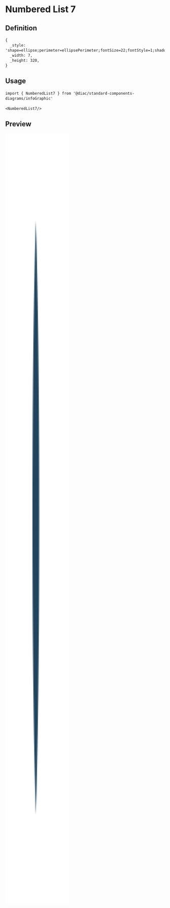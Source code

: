 # Numbered List 7

## Definition

```
{
  _style: 'shape=ellipse;perimeter=ellipsePerimeter;fontSize=22;fontStyle=1;shadow=0;strokeColor=#ffffff;fillColor=#23445D;strokeWidth=4;fontColor=#ffffff;align=center;whiteSpace=wrap;html=1;',
  _width: 7,
  _height: 320,
}
```

## Usage

```
import { NumberedList7 } from '@diac/standard-components-diagrams/infoGraphic'

<NumberedList7/>
```

## Preview

<img src="./numbered-list-7.png" width="200"/>
